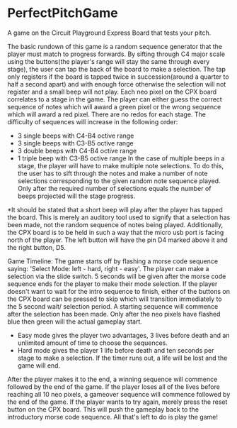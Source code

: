 # PerfectPitchGame
A game on the Circuit Playground Express Board that tests your pitch.

The basic rundown of this game is a random sequence generator that the player must match to progress forwards. By sifting through C4 major scale using the buttons(the player's range will stay the same through every stage), the user can tap the back of the board to make a selection. The tap only registers if the board is tapped twice in  succession(around a quarter to half a second apart) and with enough force otherwise the selection will not register and a small beep will not play. Each neo pixel on the CPX board correlates to a stage in the game. The player can either guess the correct sequence of notes which will award a green pixel or the wrong sequence which will award a red pixel. There are no redos for each stage. The difficulty of sequences will increase in the following order:
  - 3 single beeps with C4-B4 octive range
  - 3 single beeps with C3-B5 octive range
  - 3 double beeps with C4-B4 octive range
  - 1 triple beep with C3-B5 octive range
 In the case of multiple beeps in a stage, the player will have to make multiple note selections. To do this, the user has to sift through the notes and make a number of note selections corresponding to the given random note sequence played. Only after the required number of selections equals the number of beeps projected will the stage progress.
 
*It should be stated that a short beep will play after the player has tapped the board. This is merely an auditory tool used to signify that a selection has been made, not the random sequence of notes being played. Additionally, the CPX board is to be held in such a way that the micro usb port is facing north of the player. The left button will have the pin D4 marked above it and the right button, D5.

Game Timeline:
  The game starts off by flashing a morse code sequence saying: 'Select Mode: left - hard, right - easy'. The player can make a selection via the slide switch. 5 seconds will be given after the morse code sequence ends for the player to make their mode selection. If the player doesn't want to wait for the intro sequence to finish, either of the buttons on the CPX board can be pressed to skip which will transition immediately to the 5 second wait/ selection period. A starting sequence will commence after the selection has been made. Only after the neo pixels have flashed blue then green will the actual gameplay start. 
 - Easy mode gives the player two advantages, 3 lives before death and an unlimited amount of time to choose the sequences.
 - Hard mode gives the player 1 life before death and ten seconds per stage to make a selection. If the timer runs out, a life will be lost and the game will end.
  
  After the player makes it to the end, a winning sequence will commence followed by the end of the game. If the player loses all of the lives before reaching all 10 neo pixels, a gameover sequence will commence followed by the end of the game. If the player wants to try again, merely press the reset button on the CPX board. This will push the gameplay back to the introductory morse code sequence. All that's left to do is play the game!
 


